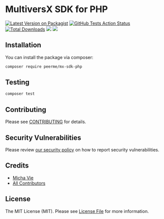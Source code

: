 # MultiversX SDK for PHP

[![Latest Version on Packagist](https://img.shields.io/packagist/v/PeerMe/mx-sdk-php.svg?style=for-the-badge)](https://packagist.org/packages/PeerMe/mx-sdk-php)
[![GitHub Tests Action Status](https://img.shields.io/github/actions/workflow/status/PeerMeHQ/mx-sdk-php/tests.yml?style=for-the-badge&branch=main&label=Tests)](https://github.com/PeerMeHQ/mx-sdk-php/actions?query=workflow%3ATests+branch%3Amain)
[![Total Downloads](https://img.shields.io/packagist/dt/PeerMe/mx-sdk-php.svg?style=for-the-badge)](https://packagist.org/packages/PeerMe/mx-sdk-php)
[![](https://img.shields.io/twitter/follow/PeerMeHQ?color=%23555555&label=Follow%20PeerMe&logo=twitter&style=for-the-badge)](https://twitter.com/PeerMeHQ)
[![](https://dcbadge.vercel.app/api/server/sDeejyk3VR)](https://discord.gg/sDeejyk3VR)

## Installation

You can install the package via composer:

```bash
composer require peerme/mx-sdk-php
```

## Testing

```bash
composer test
```

## Contributing

Please see [CONTRIBUTING](.github/CONTRIBUTING.md) for details.

## Security Vulnerabilities

Please review [our security policy](../../security/policy) on how to report security vulnerabilities.

## Credits

- [Micha Vie](https://github.com/michavie)
- [All Contributors](../../contributors)

## License

The MIT License (MIT). Please see [License File](LICENSE.md) for more information.
